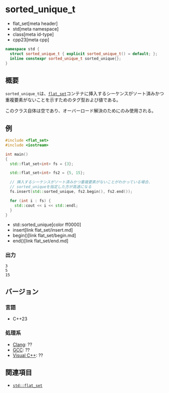 # sorted_unique_t
* flat_set[meta header]
* std[meta namespace]
* class[meta id-type]
* cpp23[meta cpp]

```cpp
namespace std {
  struct sorted_unique_t { explicit sorted_unique_t() = default; };
  inline constexpr sorted_unique_t sorted_unique{};
}
```

## 概要
`sorted_unique_t`は、[`flat_set`](flat_set.md)コンテナに挿入するシーケンスがソート済みかつ重複要素がないことを示すためのタグ型および値である。

このクラス自体は空であり、オーバーロード解決のためにのみ使用される。


## 例
```cpp example
#include <flat_set>
#include <iostream>

int main()
{
  std::flat_set<int> fs = {3};

  std::flat_set<int> fs2 = {5, 15};

  // 挿入するシーケンスがソート済みかつ重複要素がないことがわかっている場合、
  // sorted_uniqueを指定した方が高速になる
  fs.insert(std::sorted_unique, fs2.begin(), fs2.end());

  for (int i : fs) {
    std::cout << i << std::endl;
  }
}
```
* std::sorted_unique[color ff0000]
* insert[link flat_set/insert.md]
* begin()[link flat_set/begin.md]
* end()[link flat_set/end.md]

### 出力
```
3
5
15
```

## バージョン
### 言語
- C++23

### 処理系
- [Clang](/implementation.md#clang): ??
- [GCC](/implementation.md#gcc): ??
- [Visual C++](/implementation.md#visual_cpp): ??


## 関連項目
- [`std::flat_set`](flat_set.md)

